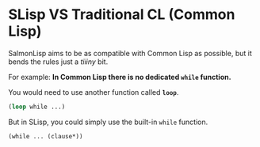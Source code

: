 # SLisp VS Traditional CL (Common Lisp)

SalmonLisp aims to be as compatible with Common Lisp as possible, but it bends the rules just a *tiiiny* bit.

For example: **In Common Lisp there is no dedicated `while` function.**

You would need to use another function called **`loop`**.

```commonlisp
(loop while ...)
```
But in SLisp, you could simply use the built-in `while` function.

```commonlisp
(while ... (clause*))
```
